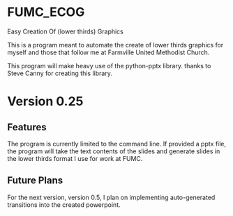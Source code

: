 # FUMC_ECOG
Easy Creation Of (lower thirds) Graphics

This is a program meant to automate the create of lower thirds graphics for myself and those that follow me at Farmville United Methodist Church.

This program will make heavy use of the python-pptx library. thanks to Steve Canny for creating this library.

# Version 0.25
## Features
The program is currently limited to the command line. If provided a pptx file, the program will take the text contents of the slides and generate slides in the 
lower thirds format I use for work at FUMC. 

## Future Plans
For the next version, version 0.5, I plan on implementing auto-generated transitions into the created powerpoint.  
